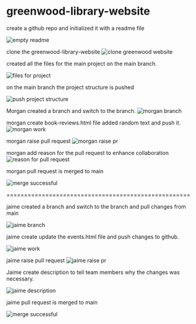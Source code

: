 # greenwood-library-website
create a github repo and initialized it with a readme file

![empty readme](./images/greenwood-repo-with-readme.png)

clone the greenwood-library-website
![clone greenwood website](./images/greewood-repo-clone.png)

created all the files for the main project on the main branch.

![files for project](./images/greewood-files-created.png)

on the main branch the project structure is pushed 

![push project structure](./images/push-greenwood-file-structure.png)

Morgan created a branch and switch to the branch.
![morgan branch](./images/morgan-create-branch.png)

morgan create book-reviews.html file added random text and push it.
![morgan work](./images/morgan-work.png)

morgan raise pull request
![morgan raise pr](./images/morgan-pr.png)

morgan add reason for the pull request to enhance collaboration
![reason for pull request](./images/morgan-describe-pr.png)

morgan pull request is merged to main

![merge successful](./images/morgan-pr-merge-successful.png)

====================================================

jaime created a branch and switch to the branch and pull changes from main

![jaime branch](./images/jaime-create-and-update-branch.png)

jaime create update the events.html file and push changes to github.

![jaime work](./images/jamie-changes-pushed.png)

jaime raise pull request
![jaime raise pr](./images/create-pr-for-jamie.png)

Jaime create description to tell team members why the changes was necessary.

![jaime description](./images/jamie-create-description.png)

jaime pull request is merged to main

![merge successful](./images/jamie-merge-successful.png)




